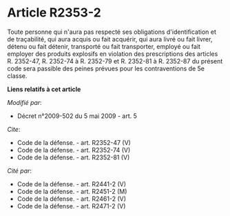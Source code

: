# Article R2353-2

Toute personne qui n'aura pas respecté ses obligations d'identification et de traçabilité, qui aura acquis ou fait acquérir,
qui aura livré ou fait livrer, détenu ou fait détenir, transporté ou fait transporter, employé ou fait employer des produits
explosifs en violation des prescriptions des articles R. 2352-47, R. 2352-74 à R. 2352-79 et R. 2352-81 à R. 2352-87 du
présent code sera passible des peines prévues pour les contraventions de 5e classe.

**Liens relatifs à cet article**

_Modifié par_:

  - Décret n°2009-502 du 5 mai 2009 - art. 5

_Cite_:

  - Code de la défense. - art. R2352-47 (V)
  - Code de la défense. - art. R2352-74 (V)
  - Code de la défense. - art. R2352-81 (V)

_Cité par_:

  - Code de la défense. - art. R2441-2 (V)
  - Code de la défense. - art. R2451-2 (M)
  - Code de la défense. - art. R2461-2 (V)
  - Code de la défense. - art. R2471-2 (V)
